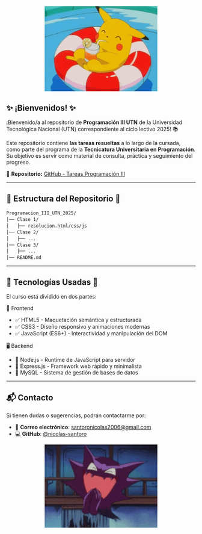 <div align="center">
  <img src="./IMAGES/Pikachu_Chilling.gif" width="300px">
</div>

## ✨ ¡Bienvenidos! ✨

¡Bienvenido/a al repositorio de **Programación III UTN** de la Universidad Tecnológica Nacional (UTN) correspondiente al ciclo lectivo 2025! 📚

Este repositorio contiene **las tareas resueltas** a lo largo de la cursada, como parte del programa de la **Tecnicatura Universitaria en Programación**. Su objetivo es servir como material de consulta, práctica y seguimiento del progreso.

🔗 **Repositorio:** [GitHub - Tareas Programación III](https://github.com/nicolas-santoro/Programacion_III_UTN)

---

## 📂 Estructura del Repositorio 📂

```bash
Programacion_III_UTN_2025/
│── Clase 1/
│   ├── resolucion.html/css/js
│── Clase 2/
│   ├── ...
│── Clase 3/
│   ├── ...
│── README.md
```

---

## 🧰 Tecnologías Usadas 🧰

El curso está dividido en dos partes:

🎨 Frontend
- ✅ HTML5 - Maquetación semántica y estructurada
- ✅ CSS3 - Diseño responsivo y animaciones modernas
- ✅ JavaScript (ES6+) - Interactividad y manipulación del DOM

🖥️ Backend
- 🔄 Node.js - Runtime de JavaScript para servidor
- 🔄 Express.js - Framework web rápido y minimalista
- 🔄 MySQL - Sistema de gestión de bases de datos

---

## 📬 Contacto

Si tienen dudas o sugerencias, podrán contactarme por:

- 📧 **Correo electrónico**: [santoronicolas2006@gmail.com](mailto:santoronicolas2006@gmail.com)
- 💻 **GitHub**: [@nicolas-santoro](https://github.com/nicolas-santoro)

<div align="center">
  <img src="./IMAGES/Haunter_Laughing.gif" width="300px">
</div>

